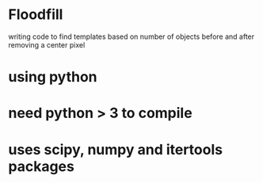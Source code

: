 # Floodfill
writing code to find templates based on number of objects before and after removing a center pixel
# using python
# need python > 3 to compile
# uses scipy, numpy and itertools packages
